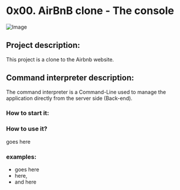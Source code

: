 # 0x00. AirBnB clone - The console
![Image](https://i.imgur.com/9vI2cVB.png)  

## Project description:  
This project is a clone to the Airbnb website.


## Command interpreter description:
The command interpreter is a Command-Line used to manage the application directly from the server side (Back-end).

### How to start it:  



### How to use it?  
goes here


### examples:
- goes here
- here,
- and here
